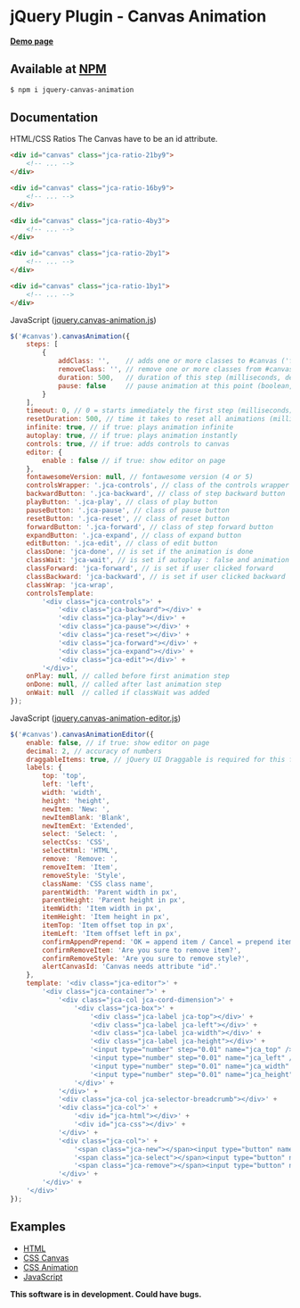 # jQuery Plugin - Canvas Animation

[**Demo page**](http://ca.insanitymeetshh.net)

## Available at [NPM](https://www.npmjs.com/package/jquery-canvas-animation)

```bash
$ npm i jquery-canvas-animation
```

## Documentation

HTML/CSS Ratios
The Canvas have to be an id attribute.
```html
<div id="canvas" class="jca-ratio-21by9">
    <!-- ... -->
</div>

<div id="canvas" class="jca-ratio-16by9">
    <!-- ... -->
</div>

<div id="canvas" class="jca-ratio-4by3">
    <!-- ... -->
</div>

<div id="canvas" class="jca-ratio-2by1">
    <!-- ... -->
</div>

<div id="canvas" class="jca-ratio-1by1">
    <!-- ... -->
</div>
```

JavaScript ([jquery.canvas-animation.js](https://github.com/InsanityMeetsHH/jquery-canvas-animation/blob/master/src/js/jquery.canvas-animation.js))
```js
$('#canvas').canvasAnimation({
    steps: [
        {
            addClass: '',    // adds one or more classes to #canvas ('foo bar' adds 2 classes)
            removeClass: '', // remove one or more classes from #canvas ('foo bar' removes 2 classes)
            duration: 500,   // duration of this step (milliseconds, default: 500)
            pause: false     // pause animation at this point (boolean, default: false)
        }
    ],
    timeout: 0, // 0 = starts immediately the first step (milliseconds)
    resetDuration: 500, // time it takes to reset all animations (milliseconds)
    infinite: true, // if true: plays animation infinite
    autoplay: true, // if true: plays animation instantly
    controls: true, // if true: adds controls to canvas
    editor: {
        enable : false // if true: show editor on page
    },
    fontawesomeVersion: null, // fontawesome version (4 or 5)
    controlsWrapper: '.jca-controls', // class of the controls wrapper
    backwardButton: '.jca-backward', // class of step backward button
    playButton: '.jca-play', // class of play button
    pauseButton: '.jca-pause', // class of pause button
    resetButton: '.jca-reset', // class of reset button
    forwardButton: '.jca-forward', // class of step forward button
    expandButton: '.jca-expand', // class of expand button
    editButton: '.jca-edit', // class of edit button
    classDone: 'jca-done', // is set if the animation is done
    classWait: 'jca-wait', // is set if autoplay : false and animation is never played or user clicked on reset button
    classForward: 'jca-forward', // is set if user clicked forward
    classBackward: 'jca-backward', // is set if user clicked backward
    classWrap: 'jca-wrap',
    controlsTemplate:
        '<div class="jca-controls">' +
            '<div class="jca-backward"></div>' +
            '<div class="jca-play"></div>' +
            '<div class="jca-pause"></div>' +
            '<div class="jca-reset"></div>' +
            '<div class="jca-forward"></div>' +
            '<div class="jca-expand"></div>' +
            '<div class="jca-edit"></div>' +
        '</div>',
    onPlay: null, // called before first animation step
    onDone: null, // called after last animation step
    onWait: null  // called if classWait was added
});
```

JavaScript ([jquery.canvas-animation-editor.js](https://github.com/InsanityMeetsHH/jquery-canvas-animation/blob/master/src/js/jquery.canvas-animation-editor.js))
```js
$('#canvas').canvasAnimationEditor({
    enable: false, // if true: show editor on page
    decimal: 2, // accuracy of numbers
    draggableItems: true, // jQuery UI Draggable is required for this feature
    labels: {
        top: 'top',
        left: 'left',
        width: 'width',
        height: 'height',
        newItem: 'New: ',
        newItemBlank: 'Blank',
        newItemExt: 'Extended',
        select: 'Select: ',
        selectCss: 'CSS',
        selectHtml: 'HTML',
        remove: 'Remove: ',
        removeItem: 'Item',
        removeStyle: 'Style',
        className: 'CSS class name',
        parentWidth: 'Parent width in px',
        parentHeight: 'Parent height in px',
        itemWidth: 'Item width in px',
        itemHeight: 'Item height in px',
        itemTop: 'Item offset top in px',
        itemLeft: 'Item offset left in px',
        confirmAppendPrepend: 'OK = append item / Cancel = prepend item',
        confirmRemoveItem: 'Are you sure to remove item?',
        confirmRemoveStyle: 'Are you sure to remove style?',
        alertCanvasId: 'Canvas needs attribute "id".'
    },
    template: '<div class="jca-editor">' +
        '<div class="jca-container">' +
            '<div class="jca-col jca-cord-dimension">' +
                '<div class="jca-box">' +
                    '<div class="jca-label jca-top"></div>' +
                    '<div class="jca-label jca-left"></div>' +
                    '<div class="jca-label jca-width"></div>' +
                    '<div class="jca-label jca-height"></div>' +
                    '<input type="number" step="0.01" name="jca_top" />' +
                    '<input type="number" step="0.01" name="jca_left" />' +
                    '<input type="number" step="0.01" name="jca_width" />' +
                    '<input type="number" step="0.01" name="jca_height" />' +
                '</div>' +
            '</div>' +
            '<div class="jca-col jca-selector-breadcrumb"></div>' +
            '<div class="jca-col">' +
                '<div id="jca-html"></div>' +
                '<div id="jca-css"></div>' +
            '</div>' +
            '<div class="jca-col">' +
                '<span class="jca-new"></span><input type="button" name="jca_new_item" value=""/> <input type="button" name="jca_new_item_ext" value=""/><br/>' +
                '<span class="jca-select"></span><input type="button" name="jca_html" value=""/> <input type="button" name="jca_css" value=""/><br/>' +
                '<span class="jca-remove"></span><input type="button" name="jca_remove_item" value=""/> <input type="button" name="jca_remove_style" value=""/><br/>' +
            '</div>' +
        '</div>' +
    '</div>'
});
```

## Examples
* [HTML](https://github.com/InsanityMeetsHH/jquery-canvas-animation/blob/master/example/index.html)
* [CSS Canvas](https://github.com/InsanityMeetsHH/jquery-canvas-animation/blob/master/example/css/canvas.css)
* [CSS Animation](https://github.com/InsanityMeetsHH/jquery-canvas-animation/blob/master/example/css/animation.css)
* [JavaScript](https://github.com/InsanityMeetsHH/jquery-canvas-animation/blob/master/example/js/scripts.js)

**This software is in development. Could have bugs.**
